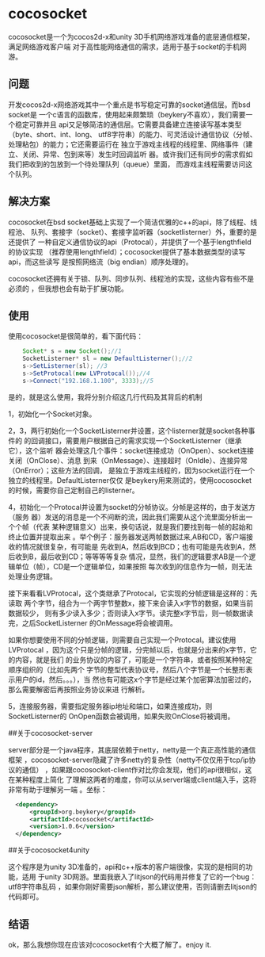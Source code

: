 # cocosocket  


cocosocket是一个为cocos2d-x和unity 3D手机网络游戏准备的底层通信框架，满足网络游戏客户端
对于高性能网络通信的需求，适用于基于socket的手机网游。

## 问题

开发cocos2d-x网络游戏其中一个重点是书写稳定可靠的socket通信层。而bsd socket是
一个c语言的函数库，使用起来颇繁琐（beykery不喜欢），我们需要一个稳定可靠并且
api又足够简洁的通信层。它需要具备建立连接读写基本类型（byte、short、int、long、
utf8字符串）的能力、可灵活设计通信协议（分帧、处理粘包）的能力；它还需要运行在
独立于游戏主线程的线程里、网络事件（建立、关闭、异常、包到来等）发生时回调监听
器。或许我们还有同步的需求假如我们把收到的包放到一个待处理队列（queue）里面，
而游戏主线程需要访问这个队列。

## 解决方案

cocosocket在bsd socket基础上实现了一个简洁优雅的c++的api，除了线程、线程池、
队列、套接字（socket）、套接字监听器（socketlisterner）外，重要的是还提供了
一种自定义通信协议的api（Protocal），并提供了一个基于lengthfield的协议实现
（推荐使用lengthfield）；cocosocket提供了基本数据类型的读写api，而这些读写
是按照网络流（big endian）顺序处理的。

cocosocket还拥有关于锁、队列、同步队列、线程池的实现，这些内容有些不是必须的
，但我想也会有助于扩展功能。

## 使用

使用cocosocket是很简单的，看下面代码：
```java
    Socket* s = new Socket();//1
    SocketListerner* sl = new DefaultListerner();//2
    s->SetListerner(sl); //3
    s->SetProtocal(new LVProtocal());//4
    s->Connect("192.168.1.100", 3333);//5
```
是的，就是这么使用，我将分别介绍这几行代码及其背后的机制

1，初始化一个Socket对象。

2，3，两行初始化一个SocketListerner并设置，这个listerner就是socket各种事件的
的回调接口，需要用户根据自己的需求实现一个SocketListerner（继承它），这个监听
器会处理这几个事件：socket连接成功（OnOpen）、socket连接关闭（OnClose）、消息
到来（OnMessage）、连接超时（OnIdle）、连接异常（OnError）；这些方法的回调，
是独立于游戏主线程的，因为socket运行在一个独立的线程里。DefaultListerner仅仅
是beykery用来测试的，使用cocosocket的时候，需要你自己定制自己的listerner。

4，初始化一个Protocal并设置为socket的分帧协议。分帧是这样的，由于发送方（服务
器）发送的消息是一个不间断的流，因此我们需要从这个流里面分析出一个个帧（代表
某种逻辑意义）出来，换句话说，就是我们要找到每一帧的起始和终止位置并提取出来
。举个例子：服务器发送两帧数据过来,AB和CD，客户端接收的情况就很复杂，有可能是
先收到A，然后收到BCD；也有可能是先收到A，然后收到B，最后收到CD；等等等等复杂
情况，显然，我们的逻辑要求AB是一个逻辑单位（帧），CD是一个逻辑单位，如果按照
每次收到的信息作为一帧，则无法处理业务逻辑。

接下来看看LVProtocal，这个类继承了Protocal，它实现的分帧逻辑是这样的：先读取
两个字节，组合为一个两字节整数x，接下来会读入x字节的数据，如果当前数据较少，
则有多少读入多少；否则读入x字节。读完整x字节后，则一帧数据读完，之后SocketListerner
的OnMessage将会被调用。

如果你想要使用不同的分帧逻辑，则需要自己实现一个Protocal。建议使用LVProtocal
，因为这个只是分帧的逻辑，分完帧以后，也就是分出来的x字节，它的内容，就是我们
的业务协议的内容了，可能是一个字符串，或者按照某种特定顺序组织的（比如先两个
字节的整型代表协议号，然后八个字节是一个长整形表示用户的id，然后。。。），当
然也有可能这x个字节是经过某个加密算法加密过的，那么需要解密后再按照业务协议来进
行解析。

5，连接服务器，需要指定服务器ip地址和端口，如果连接成功，则SocketListerner的
OnOpen函数会被调用，如果失败OnClose将被调用。

##关于cocosocket-server

server部分是一个java程序，其底层依赖于netty，netty是一个真正高性能的通信框架
，cocosocket-server隐藏了许多netty的复杂性（netty不仅仅用于tcp/ip协议的通信）
，如果跟cocosocket-client作对比你会发现，他们的api很相似，这在某种程度上简化
了理解这两者的难度，你可以从server端或client端入手，这将非常有助于理解另一端
。坐标：
```xml
  <dependency>
      <groupId>org.beykery</groupId>
      <artifactId>cocosocket</artifactId>
      <version>1.0.6</version>
  </dependency>
```
##关于cocosocket4unity

这个程序是为unity 3D准备的，api和c++版本的客户端很像，实现的是相同的功能，适用
于unity 3D网游。里面我嵌入了litjson的代码用并修复了它的一个bug：utf8字符串乱码
，如果你刚好需要json解析，那么建议使用，否则请删去litjson的代码即可。


## 结语

ok，那么我想你现在应该对cocosocket有个大概了解了。enjoy it.

	
	
